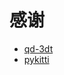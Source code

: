 #


# 感谢
- [qd-3dt](https://github.com/SysCV/qd-3dt)
- [pykitti](https://github.com/utiasSTARS/pykitti)
